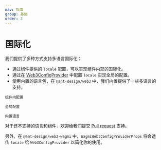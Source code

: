```yaml
---
nav: 指南
group: 基础
order: 3
---
```


# 国际化

我们提供了多种方式支持多语言国际化：

- 通过组件提供的 `locale` 配置，可以实现组件内部的国际化。
- 通过在 [Web3ConfigProvider](../../packages/web3/src/web3-config-provider/index.zh-CN.md) 中配置 `locale` 实现全局的配置。
- 使用内置的语言包，在 `@ant-design/web3` 中，我们内置提供了一些多语言的支持。

<code src="./demos/intl.tsx">组件内配置</code>

<code src="./demos/intl-with-provider.tsx">全局配置</code>

<code src="./demos/intl-with-builtin.tsx">内置语言</code>

对于还不支持的语言和组件，欢迎给我们提交 [Pull request](https://github.com/ant-design/ant-design-web3/pulls) 支持。

另外，在 `@ant-design/web3-wagmi` 中，`WagmiWeb3ConfigProviderProps` 将会透传 `locale` 给 `Web3ConfigProvider` 以简化你的使用。
